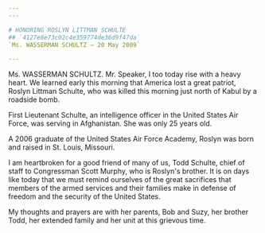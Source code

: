 ```yaml
---
---

# HONORING ROSLYN LITTMAN SCHULTE
## `4127e8e73c02c4e359774de36d9f47da`
`Ms. WASSERMAN SCHULTZ — 20 May 2009`

---
```



Ms. WASSERMAN SCHULTZ. Mr. Speaker, I too today rise with a heavy 
heart. We learned early this morning that America lost a great patriot, 
Roslyn Littman Schulte, who was killed this morning just north of Kabul 
by a roadside bomb.

First Lieutenant Schulte, an intelligence officer in the United 
States Air Force, was serving in Afghanistan. She was only 25 years 
old.

A 2006 graduate of the United States Air Force Academy, Roslyn was 
born and raised in St. Louis, Missouri.

I am heartbroken for a good friend of many of us, Todd Schulte, chief 
of staff to Congressman Scott Murphy, who is Roslyn's brother. It is on 
days like today that we must remind ourselves of the great sacrifices 
that members of the armed services and their families make in defense 
of freedom and the security of the United States.

My thoughts and prayers are with her parents, Bob and Suzy, her 
brother Todd, her extended family and her unit at this grievous time.
